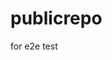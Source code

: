 # publicrepo
for e2e test























































































































































































































































































































































































































































































































































































































































































































































































































































































































































































































































































































































































































